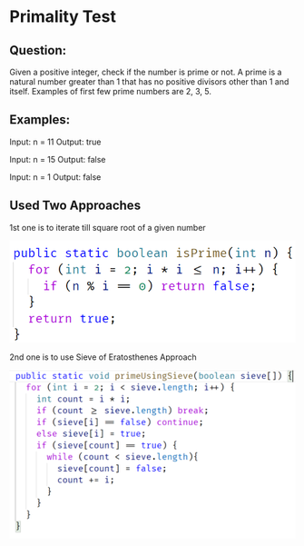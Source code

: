 # Primality Test

## Question:

Given a positive integer, check if the number is prime or not. A prime is a natural number greater than 1 that has no positive divisors other than 1 and itself. Examples of first few prime numbers are 2, 3, 5.

## Examples:

Input: n = 11
Output: true

Input: n = 15
Output: false

Input: n = 1
Output: false

## Used Two Approaches

1st one is to iterate till square root of a given number

<img src="./find-prime-square-root.png" />

2nd one is to use Sieve of Eratosthenes Approach

<img src="./find-prime-using-sieve.png" />
